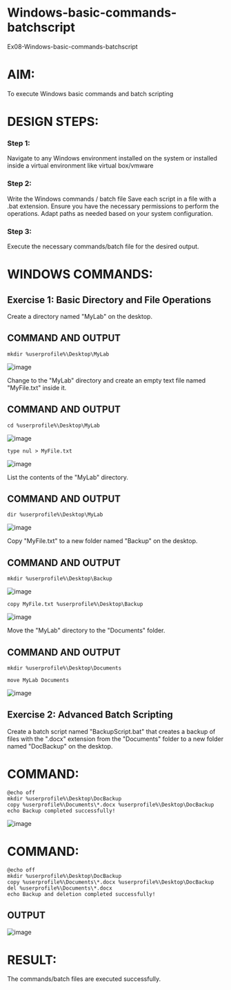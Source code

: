 # Windows-basic-commands-batchscript
Ex08-Windows-basic-commands-batchscript

# AIM:
To execute Windows basic commands and batch scripting

# DESIGN STEPS:

### Step 1:

Navigate to any Windows environment installed on the system or installed inside a virtual environment like virtual box/vmware 

### Step 2:

Write the Windows commands / batch file
Save each script in a file with a .bat extension.
Ensure you have the necessary permissions to perform the operations.
Adapt paths as needed based on your system configuration.
### Step 3:

Execute the necessary commands/batch file for the desired output. 




# WINDOWS COMMANDS:
## Exercise 1: Basic Directory and File Operations
Create a directory named "MyLab" on the desktop.


## COMMAND AND OUTPUT
```
mkdir %userprofile%\Desktop\MyLab
```
![image](https://github.com/aishaishwaryav/Windows-basic-commands-batchscript/assets/151565589/0d1c931c-0132-467e-a239-1a645505b196)

Change to the "MyLab" directory and create an empty text file named "MyFile.txt" inside it.


## COMMAND AND OUTPUT
```
cd %userprofile%\Desktop\MyLab
```
![image](https://github.com/aishaishwaryav/Windows-basic-commands-batchscript/assets/151565589/f2ae583f-91e3-49ac-bdcf-959749805451)

```
type nul > MyFile.txt
```
![image](https://github.com/aishaishwaryav/Windows-basic-commands-batchscript/assets/151565589/6a8337f0-c88f-4b81-a611-16e5f0bec7f7)

List the contents of the "MyLab" directory.


## COMMAND AND OUTPUT
```
dir %userprofile%\Desktop\MyLab
```
![image](https://github.com/aishaishwaryav/Windows-basic-commands-batchscript/assets/151565589/066144e3-43b8-4d7c-bf48-8a03d75d6c7e)

Copy "MyFile.txt" to a new folder named "Backup" on the desktop.

## COMMAND AND OUTPUT
```
mkdir %userprofile%\Desktop\Backup
```
![image](https://github.com/aishaishwaryav/Windows-basic-commands-batchscript/assets/151565589/7a228e90-8940-43be-8231-4766db062bb7)

```
copy MyFile.txt %userprofile%\Desktop\Backup
```
![image](https://github.com/aishaishwaryav/Windows-basic-commands-batchscript/assets/151565589/e045c571-5703-455a-8d32-9aa6b2a2afde)

Move the "MyLab" directory to the "Documents" folder.


## COMMAND AND OUTPUT
```
mkdir %userprofile%\Desktop\Documents

move MyLab Documents
```
![image](https://github.com/aishaishwaryav/Windows-basic-commands-batchscript/assets/151565589/6b0dcb2a-0b98-4712-ac5a-4d558ca37037)


## Exercise 2: Advanced Batch Scripting
Create a batch script named "BackupScript.bat" that creates a backup of files with the ".docx" extension from the "Documents" folder to a new folder named "DocBackup" on the desktop.

# COMMAND:
```
@echo off
mkdir %userprofile%\Desktop\DocBackup
copy %userprofile%\Documents\*.docx %userprofile%\Desktop\DocBackup
echo Backup completed successfully!
```
![image](https://github.com/aishaishwaryav/Windows-basic-commands-batchscript/assets/151565589/0594a6df-84d8-4328-a347-5e6ca215a41c)

# COMMAND:
```
@echo off
mkdir %userprofile%\Desktop\DocBackup
copy %userprofile%\Documents\*.docx %userprofile%\Desktop\DocBackup
del %userprofile%\Documents\*.docx
echo Backup and deletion completed successfully!
```

## OUTPUT

![image](https://github.com/aishaishwaryav/Windows-basic-commands-batchscript/assets/151565589/27953f04-f5d1-4b1f-a369-60b6cb1d90e1)


# RESULT:
The commands/batch files are executed successfully.
